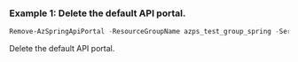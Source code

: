 ### Example 1: Delete the default API portal.
```powershell
Remove-AzSpringApiPortal -ResourceGroupName azps_test_group_spring -ServiceName azps-spring-01 -Name default
```

Delete the default API portal.
